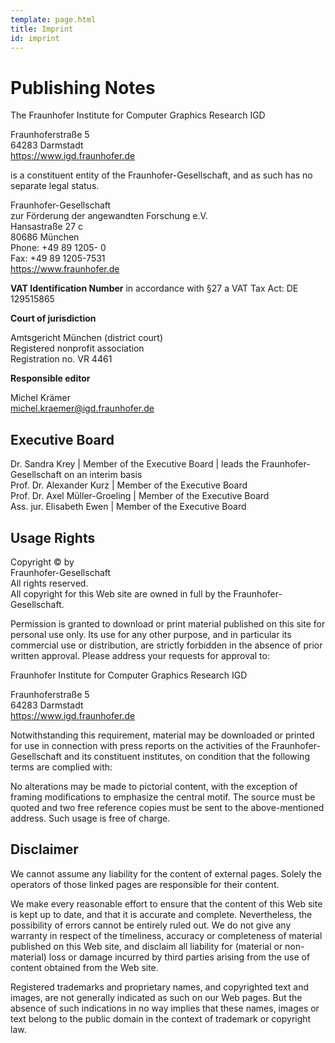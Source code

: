 ```yaml
---
template: page.html
title: Imprint
id: imprint
---
```


<div class="container">
<div class="row">
<div class="col-lg-9">

# Publishing Notes

The Fraunhofer Institute for Computer Graphics Research IGD

Fraunhoferstraße 5<br>
64283 Darmstadt<br>
<https://www.igd.fraunhofer.de>

is a constituent entity of the Fraunhofer-Gesellschaft, and as such has no separate legal status.

Fraunhofer-Gesellschaft<br>
zur Förderung der angewandten Forschung e.V.<br>
Hansastraße 27 c<br>
80686 München<br>
Phone: +49 89 1205- 0<br>
Fax: +49 89 1205-7531<br>
<https://www.fraunhofer.de>

**VAT Identification Number** in accordance with §27 a VAT Tax Act: DE 129515865

**Court of jurisdiction**

Amtsgericht  München (district court)<br>
Registered nonprofit association<br>
Registration no. VR 4461

**Responsible editor**

Michel Krämer<br>
<michel.kraemer@igd.fraunhofer.de>

## Executive Board

Dr. Sandra Krey | Member of the Executive Board | leads the Fraunhofer-Gesellschaft on an interim basis<br>
Prof. Dr. Alexander Kurz | Member of the Executive Board<br>
Prof. Dr. Axel Müller-Groeling | Member of the Executive Board<br>
Ass. jur. Elisabeth Ewen | Member of the Executive Board

## Usage Rights

Copyright © by<br>
Fraunhofer-Gesellschaft<br>
All rights reserved.<br>
All copyright for this Web site are owned in full by the Fraunhofer-Gesellschaft.

Permission is granted to download or print material published on this site for personal use only. Its use for any other purpose, and in particular its commercial use or distribution, are strictly forbidden in the absence of prior written approval. Please address your requests for approval to:

Fraunhofer Institute for Computer Graphics Research IGD

Fraunhoferstraße 5<br>
64283 Darmstadt<br>
<https://www.igd.fraunhofer.de>

Notwithstanding this requirement, material may be downloaded or printed for use in connection with press reports on the activities of the Fraunhofer-Gesellschaft and its constituent institutes, on condition that the following terms are complied with:

No alterations may be made to pictorial content, with the exception of framing modifications to emphasize the central motif. The source must be quoted and two free reference copies must be sent to the above-mentioned address. Such usage is free of charge.

## Disclaimer

We cannot assume any liability for the content of external pages. Solely the operators of those linked pages are responsible for their content.

We make every reasonable effort to ensure that the content of this Web site is kept up to date, and that it is accurate and complete. Nevertheless, the possibility of errors cannot be entirely ruled out. We do not give any warranty in respect of the timeliness, accuracy or completeness of material published on this Web site, and disclaim all liability for (material or non-material) loss or damage incurred by third parties arising from the use of content obtained from the Web site.

Registered trademarks and proprietary names, and copyrighted text and images, are not generally indicated as such on our Web pages. But the absence of such indications in no way implies that these names, images or text belong to the public domain in the context of trademark or copyright law.

</div>
</div>
</div>
